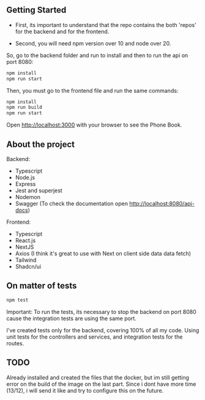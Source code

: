 ## Getting Started

- First, its important to understand that the repo contains the both 'repos' for the backend and for the frontend.

- Second, you will need npm version over 10 and node over 20.

So, go to the backend folder and run to install and then to run the api on port 8080:

```bash
npm install
npm run start
```

Then, you must go to the frontend file and run the same commands:

```bash
npm install
npm run build
npm run start
```

Open [http://localhost:3000](http://localhost:3000) with your browser to see the Phone Book.

## About the project

Backend:

- Typescript
- Node.js
- Express
- Jest and superjest
- Nodemon
- Swagger (To check the documentation open [http://localhost:8080/api-docs](http://localhost:8080/api-docs))

Frontend:

- Typescript
- React.js
- NextJS
- Axios (I think it's great to use with Next on client side data data fetch)
- Tailwind
- Shadcn/ui

## On matter of tests

```bash
npm test
```

Important: To run the tests, its necessary to stop the backend on port 8080 cause the integration tests are using the same port.

I've created tests only for the backend, covering 100% of all my code. Using unit tests for the controllers and services, and integration tests for the routes.

## TODO

Already installed and created the files that the docker, but im still getting error on the build of the image on the last part. Since i dont have more time (13/12), i will send it like and try to configure this on the future.
